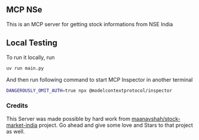 ## MCP NSe

This is an MCP server for getting stock informations from NSE India

## Local Testing

To run it locally, run

```bash
uv run main.py
```

And then run following command to start MCP Inspector in another terminal

```bash
DANGEROUSLY_OMIT_AUTH=true npx @modelcontextprotocol/inspector
```

### Credits

This Server was made possible by hard work from [maanavshah/stock-market-india](https://github.com/maanavshah/stock-market-india) project.
Go ahead and give some love and Stars to that project as well.
